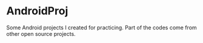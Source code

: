 AndroidProj
===========

Some Android projects I created for practicing. Part of the codes come from other open source projects.
